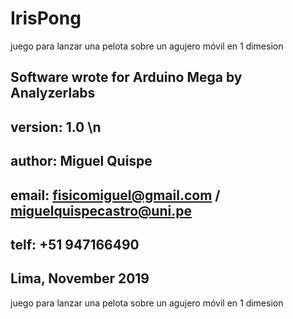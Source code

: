 #               **IrisPong** 

juego para lanzar una pelota sobre un agujero móvil en 1 dimesion

##    Software wrote for Arduino Mega by Analyzerlabs 
##    version: 1.0 \n
##    author: Miguel Quispe
##    email: fisicomiguel@gmail.com / miguelquispecastro@uni.pe
##    telf:  +51 947166490

##                    Lima, November 2019


juego para lanzar una pelota sobre un agujero móvil en 1 dimesion
